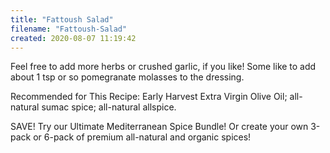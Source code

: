 ```yaml
---
title: "Fattoush Salad"
filename: "Fattoush-Salad"
created: 2020-08-07 11:19:42
---
```

Feel free to add more herbs or crushed garlic, if you like! Some like to add about 1 tsp or so pomegranate molasses to the dressing.

Recommended for This Recipe: Early Harvest Extra Virgin Olive Oil; all-natural sumac spice; all-natural allspice.

SAVE! Try our Ultimate Mediterranean Spice Bundle! Or create your own 3-pack or 6-pack of premium all-natural and organic spices!
